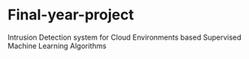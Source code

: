 # Final-year-project
Intrusion Detection system for Cloud Environments based Supervised Machine Learning Algorithms
